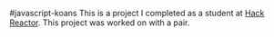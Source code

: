 #javascript-koans
This is a project I completed as a student at [Hack Reactor](http://hackreactor.com). This project was worked on with a pair.
